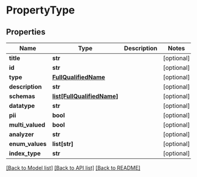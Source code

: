 # PropertyType

## Properties
Name | Type | Description | Notes
------------ | ------------- | ------------- | -------------
**title** | **str** |  | [optional] 
**id** | **str** |  | [optional] 
**type** | [**FullQualifiedName**](FullQualifiedName.md) |  | [optional] 
**description** | **str** |  | [optional] 
**schemas** | [**list[FullQualifiedName]**](FullQualifiedName.md) |  | [optional] 
**datatype** | **str** |  | [optional] 
**pii** | **bool** |  | [optional] 
**multi_valued** | **bool** |  | [optional] 
**analyzer** | **str** |  | [optional] 
**enum_values** | **list[str]** |  | [optional] 
**index_type** | **str** |  | [optional] 

[[Back to Model list]](../README.md#documentation-for-models) [[Back to API list]](../README.md#documentation-for-api-endpoints) [[Back to README]](../README.md)



